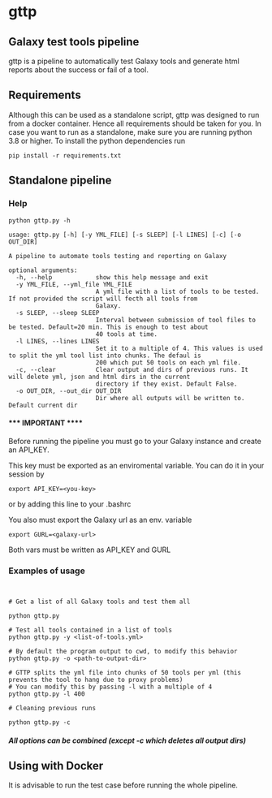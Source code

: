 # gttp
## Galaxy test tools pipeline

gttp is a pipeline to automatically test Galaxy tools and generate html reports about the success or fail of a tool.

## Requirements
Although this can be used as a standalone script, gttp was designed to run from a docker container. Hence all requirements should be taken for you.
In case you want to run as a standalone, make sure you are running python 3.8 or higher.
To install the python dependencies run 

```
pip install -r requirements.txt
```

## Standalone pipeline

### Help
```
python gttp.py -h

usage: gttp.py [-h] [-y YML_FILE] [-s SLEEP] [-l LINES] [-c] [-o OUT_DIR]

A pipeline to automate tools testing and reporting on Galaxy

optional arguments:
  -h, --help            show this help message and exit
  -y YML_FILE, --yml_file YML_FILE
                        A yml file with a list of tools to be tested. If not provided the script will fecth all tools from
                        Galaxy.
  -s SLEEP, --sleep SLEEP
                        Interval between submission of tool files to be tested. Default=20 min. This is enough to test about
                        40 tools at time.
  -l LINES, --lines LINES
                        Set it to a multiple of 4. This values is used to split the yml tool list into chunks. The defaul is
                        200 which put 50 tools on each yml file.
  -c, --clear           Clear output and dirs of previous runs. It will delete yml, json and html dirs in the current
                        directory if they exist. Default False.
  -o OUT_DIR, --out_dir OUT_DIR
                        Dir where all outputs will be written to. Default current dir

```
#### *** IMPORTANT ****
Before running the pipeline you must go to your Galaxy instance and create an API_KEY.

This key must be exported as an enviromental variable.
You can do it in your session by 

```
export API_KEY=<you-key>
```

or by adding this line to your .bashrc

You also must export the Galaxy url as an env. variable

```
export GURL=<galaxy-url>
```

Both vars must be written as API_KEY and GURL

### Examples of usage
```


# Get a list of all Galaxy tools and test them all

python gttp.py 

# Test all tools contained in a list of tools
python gttp.py -y <list-of-tools.yml>

# By default the program output to cwd, to modify this behavior
python gttp.py -o <path-to-output-dir>

# GTTP splits the yml file into chunks of 50 tools per yml (this prevents the tool to hang due to proxy problems)
# You can modify this by passing -l with a multiple of 4 
python gttp.py -l 400 

# Cleaning previous runs

python gttp.py -c 

```
#### ***All options can be combined (except -c which deletes all output dirs)***


## Using with Docker

It is advisable to run the test case before running the whole pipeline.

```

```
